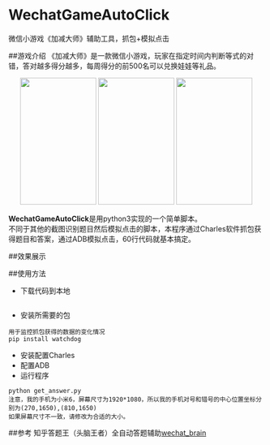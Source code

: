 # WechatGameAutoClick
微信小游戏《加减大师》辅助工具，抓包+模拟点击

##游戏介绍
《加减大师》是一款微信小游戏，玩家在指定时间内判断等式的对错，答对越多得分越多，每周得分的前500名可以兑换娃娃等礼品。<br>
<div align=center>
<img width="150" height="250" src="https://github.com/tiantianwahaha/WechatGameAutoClick/raw/master/img/example1.png"/>
<img width="150" height="250" src="https://github.com/tiantianwahaha/WechatGameAutoClick/raw/master/img/example2.png"/>
<img width="150" height="250" src="https://github.com/tiantianwahaha/WechatGameAutoClick/raw/master/img/example3.png"/>
</div>

**WechatGameAutoClick**是用python3实现的一个简单脚本。<br>
不同于其他的截图识别题目然后模拟点击的脚本，本程序通过Charles软件抓包获得题目和答案，通过ADB模拟点击，60行代码就基本搞定。

##效果展示

##使用方法

* 下载代码到本地
```

```
* 安装所需要的包
```
用于监控抓包获得的数据的变化情况
pip install watchdog
```

* 安装配置Charles
* 配置ADB
* 运行程序
```
python get_answer.py
注意，我的手机为小米6，屏幕尺寸为1920*1080，所以我的手机对号和错号的中心位置坐标分别为(270,1650),(810,1650)
如果屏幕尺寸不一致，请修改为合适的大小。
```

##参考
知乎答题王（头脑王者）全自动答题辅助[wechat_brain](https://github.com/251321639/wechat_brain)
